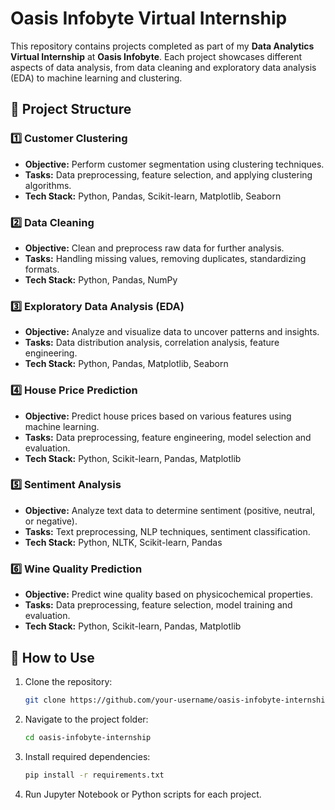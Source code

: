 # Oasis Infobyte Virtual Internship

This repository contains projects completed as part of my **Data Analytics Virtual Internship** at **Oasis Infobyte**. Each project showcases different aspects of data analysis, from data cleaning and exploratory data analysis (EDA) to machine learning and clustering.

## 📂 Project Structure

### 1️⃣ Customer Clustering
- **Objective:** Perform customer segmentation using clustering techniques.
- **Tasks:** Data preprocessing, feature selection, and applying clustering algorithms.
- **Tech Stack:** Python, Pandas, Scikit-learn, Matplotlib, Seaborn

### 2️⃣ Data Cleaning
- **Objective:** Clean and preprocess raw data for further analysis.
- **Tasks:** Handling missing values, removing duplicates, standardizing formats.
- **Tech Stack:** Python, Pandas, NumPy

### 3️⃣ Exploratory Data Analysis (EDA)
- **Objective:** Analyze and visualize data to uncover patterns and insights.
- **Tasks:** Data distribution analysis, correlation analysis, feature engineering.
- **Tech Stack:** Python, Pandas, Matplotlib, Seaborn

### 4️⃣ House Price Prediction
- **Objective:** Predict house prices based on various features using machine learning.
- **Tasks:** Data preprocessing, feature engineering, model selection and evaluation.
- **Tech Stack:** Python, Scikit-learn, Pandas, Matplotlib

### 5️⃣ Sentiment Analysis
- **Objective:** Analyze text data to determine sentiment (positive, neutral, or negative).
- **Tasks:** Text preprocessing, NLP techniques, sentiment classification.
- **Tech Stack:** Python, NLTK, Scikit-learn, Pandas

### 6️⃣ Wine Quality Prediction
- **Objective:** Predict wine quality based on physicochemical properties.
- **Tasks:** Data preprocessing, feature selection, model training and evaluation.
- **Tech Stack:** Python, Scikit-learn, Pandas, Matplotlib

## 🚀 How to Use
1. Clone the repository:
   ```bash
   git clone https://github.com/your-username/oasis-infobyte-internship.git
   ```
2. Navigate to the project folder:
   ```bash
   cd oasis-infobyte-internship
   ```
3. Install required dependencies:
   ```bash
   pip install -r requirements.txt
   ```
4. Run Jupyter Notebook or Python scripts for each project.
